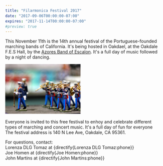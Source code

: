 ```yaml
---
title: "Filarmonica Festival 2017"
date: "2017-09-06T00:00:00-07:00"
expires: "2017-11-14T00:00:00-07:00"
#preview: true
---
```


This November 11th is the 14th annual festival of the Portuguese-founded marching bands of California. It's being hosted in Oakdael, at the Oakdale F.E.S Hall, by the [Azores Band of Escalon](https://www.facebook.com/events/235878813541843/, "Facebook event details for the 14th Annual Portuguese Band Festival"). It's a full day of music followed by a night of dancing.

![Marching band figurines](4088806261_14a21c7dec_m.jpg "More photos by Kevin Dooley at http://www.flickr.com/photos/pagedooley/")

Everyone is invited to this free festival to enhoy and celebrate different types of marching and concert music. It's a full day of fun for everyone<br>
The festival address is 140 N Lee Ave, Oakdale, CA 95361.

For questions, contact:<br>
Lorenza DLG Tomaz at {directify{Lorenza DLG Tomaz:phone}}<br>
Joe Homen at {directify{Joe Homen:phone}}<br>
John Martins at {directify{John Martins:phone}}

